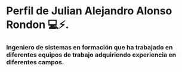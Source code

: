 # Perfil de Julian Alejandro Alonso Rondon 💻⚡. 

### Ingeniero de sistemas en formación que ha trabajado en diferentes equipos de trabajo adquiriendo experiencia en diferentes campos.
